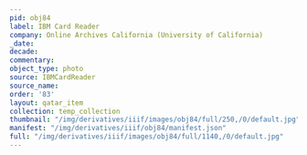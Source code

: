 ```yaml
---
pid: obj84
label: IBM Card Reader
company: Online Archives California (University of California)
_date: 
decade: 
commentary: 
object_type: photo
source: IBMCardReader
source_name: 
order: '83'
layout: qatar_item
collection: temp_collection
thumbnail: "/img/derivatives/iiif/images/obj84/full/250,/0/default.jpg"
manifest: "/img/derivatives/iiif/obj84/manifest.json"
full: "/img/derivatives/iiif/images/obj84/full/1140,/0/default.jpg"
---
```

